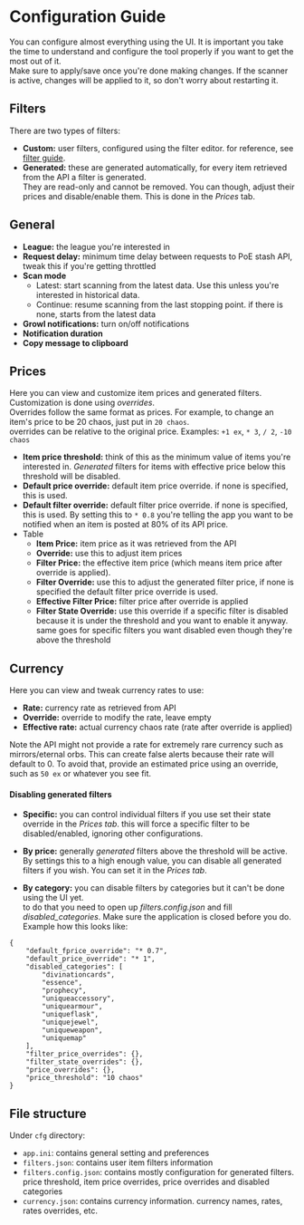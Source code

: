 # Configuration Guide
You can configure almost everything using the UI. It is important you take the time to understand and configure the tool properly if you want to get the most out of it.  
Make sure to apply/save once you're done making changes. If the scanner is active, changes will be applied to it, so don't worry about restarting it. 

## Filters
There are two types of filters:
- **Custom:** user filters, configured using the filter editor. for reference, see [filter guide](filter.md).
- **Generated:** these are generated automatically, for every item retrieved from the API a filter is generated.  
 They are read-only and cannot be removed. You can though, adjust their prices and disable/enable them. This is done in the *Prices* tab.

## General
- **League:** the league you're interested in
- **Request delay:** minimum time delay between requests to PoE stash API, tweak this if you're getting throttled
- **Scan mode**
  - Latest: start scanning from the latest data. Use this unless you're interested in historical data.
  - Continue: resume scanning from the last stopping point. if there is none, starts from the latest data
- **Growl notifications:** turn on/off notifications
- **Notification duration**
- **Copy message to clipboard**

## Prices
Here you can view and customize item prices and generated filters. Customization is done using *overrides*.  
Overrides follow the same format as prices. For example, to change an item's price to be 20 chaos, just put in `20 chaos`.  
overrides can be relative to the original price. Examples: `+1 ex`, `* 3`, `/ 2`, `-10 chaos`

  - **Item price threshold:** think of this as the minimum value of items you're interested in. *Generated* filters for items with effective price below this threshold will be disabled.
  - **Default price override:** default item price override. if none is specified, this is used.
  - **Default filter override:** default filter price override. if none is specified, this is used. By setting this to `* 0.8` you're telling the app you want to be notified when an item is posted at 80% of its API price.
  - Table  
    - **Item Price:** item price as it was retrieved from the API
    - **Override:** use this to adjust item prices
    - **Filter Price:** the effective item price (which means item price after override is applied).
    - **Filter Override:** use this to adjust the generated filter price, if none is specified the default filter price override is used.
    - **Effective Filter Price:** filter price after override is applied
    - **Filter State Override:** use this override if a specific filter is disabled because it is under the threshold and you want to enable it anyway.  
    same goes for specific filters you want disabled even though they're above the threshold

## Currency
Here you can view and tweak currency rates to use:
  - **Rate:** currency rate as retrieved from API
  - **Override:** override to modify the rate, leave empty 
  - **Effective rate:** actual currency chaos rate (rate after override is applied)

Note the API might not provide a rate for extremely rare currency such as mirrors/eternal orbs. This can create false alerts because their rate will default to 0.
To avoid that, provide an estimated price using an override, such as `50 ex` or whatever you see fit.
 

#### Disabling generated filters
* **Specific:** you can control individual filters if you use set their state override in the *Prices tab*. this will force a specific filter to be disabled/enabled, ignoring other configurations.

* **By price:** generally *generated* filters above the threshold will be active.  By settings this to a high enough value, you can disable all generated filters if you wish. You can set it in the *Prices tab*.

* **By category:** you can disable filters by categories but it can't be done using the UI yet.  
to do that you need to open up *filters.config.json* and fill *disabled_categories*. Make sure the application is closed before you do. Example how this looks like:
```
{
    "default_fprice_override": "* 0.7",
    "default_price_override": "* 1",
    "disabled_categories": [
        "divinationcards",
        "essence",
        "prophecy",
        "uniqueaccessory",
        "uniquearmour",
        "uniqueflask",
        "uniquejewel",
        "uniqueweapon",
        "uniquemap"
    ],
    "filter_price_overrides": {},
    "filter_state_overrides": {},
    "price_overrides": {},
    "price_threshold": "10 chaos"
}
```

## File structure
Under `cfg` directory:
- `app.ini`: contains general setting and preferences
- `filters.json`: contains user item filters information
- `filters.config.json`: contains mostly configuration for generated filters. price threshold, item price overrides, price overrides and disabled categories
- `currency.json`: contains currency information. currency names, rates, rates overrides, etc.
